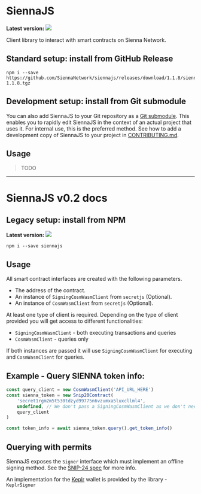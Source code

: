 # SiennaJS

**Latest version:** [![](https://img.shields.io/github/package-json/v/SiennaNetwork/siennajs?label=siennajs&style=flat-square)](./CONTRIBUTING.md)

Client library to interact with smart contracts on Sienna Network.

## Standard setup: install from GitHub Release

```shell
npm i --save https://github.com/SiennaNetwork/siennajs/releases/download/1.1.8/siennajs-1.1.8.tgz
```

## Development setup: install from Git submodule

You can also add SiennaJS to your Git repository as a [Git submodule](https://git-scm.com/book/en/v2/Git-Tools-Submodules).
This enables you to rapidly edit SiennaJS in the context of an actual project that uses it. For
internal use, this is the preferred method. See how to add a development copy of SiennaJS to your
project in [CONTRIBUTING.md](./CONTRIBUTING.md).

## Usage

> TODO

---

# SiennaJS v0.2 docs

## Legacy setup: install from NPM

**Latest version:** [![](https://img.shields.io/npm/v/siennajs?label=siennajs&style=flat-square)](https://www.npmjs.com/package/siennajs)

```shell
npm i --save siennajs
```

## Usage
All smart contract interfaces are created with the following parameters.

 - The address of the contract.
 - An instance of `SigningCosmWasmClient` from `secretjs` (Optional).
 - An instance of `CosmWasmClient` from `secretjs` (Optional).

 At least one type of client is required. Depending on the type of client provided you will get access to different functionalities:

  - `SigningCosmWasmClient` - both executing transactions and queries
  - `CosmWasmClient` - queries only

If both instances are passed it will use `SigningCosmWasmClient` for executing and `CosmWasmClient` for queries.

## Example - Query SIENNA token info:

```typescript
const query_client = new CosmWasmClient('API_URL_HERE')
const sienna_token = new Snip20Contract(
    'secret1rgm2m5t530tdzyd99775n6vzumxa5luxcllml4',
    undefined, // We don't pass a SigningCosmWasmClient as we don't need it for queries
    query_client
)

const token_info = await sienna_token.query().get_token_info()
```

## Querying with permits
SiennaJS exposes the `Signer` interface which must implement an offline signing method. See the [SNIP-24 spec](https://github.com/SecretFoundation/SNIPs/blob/master/SNIP-24.md#data-structures) for more info.

An implementation for the [Keplr](https://www.keplr.app) wallet is provided by the library - `KeplrSigner`

